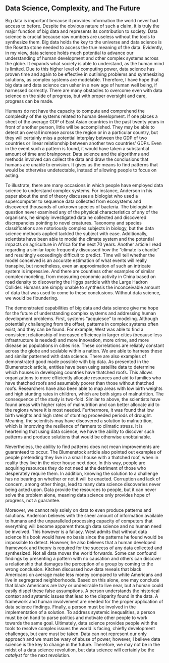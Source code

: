 ## Data Science, Complexity, and The Future ##

Big data is important because it provides information the world never had access to before. Despite the obvious nature of such a claim, it is truly the major function of big data and represents its contribution to society. Data science is crucial because raw numbers are useless without the tools to synthesize them. Big data holds the key to the universe and data science is the Rosetta stone needed to access the true meaning of the data. Evidently, in my view, data science holds much potential to advance our understanding of human development and other complex systems across the globe. It expands what society is able to understand, as the human mind is limited. Due to this higher level of computing power, data science has proven time and again to be effective in outlining problems and synthesizing solutions, as complex systems are modelable. Therefore, I have hope that big data and data science can usher in a new age of human well being, if harnessed correctly. There are many obstacles to overcome even with data science on the side of progress, but with proper oversight and care, progress can be made.


Humans do not have the capacity to compute and comprehend the complexity of the systems related to human development. If one places a sheet of the average GDP of East Asian countries in the past twenty years in front of another person, little will be accomplished. They may be able to detect an overall increase across the region or in a particular country, but they will certainly miss a potential interplay between the GDP of two countries or linear relationship between another two countries’ GDPs. Even in the event such a pattern is found, it would have taken a substantial amount of time and brainpower. Data science and the algorithms and methods involved can collect the data and draw the conclusions that humans are unable to envision. It gives us the means to find patterns that would be otherwise undetectable, instead of allowing people to focus on acting.


To illustrate, there are many occasions in which people have employed data science to understand complex systems. For instance, Anderson in his paper about the end of theory discusses a biologist who used a supercomputer to sequence data collected from ecosystems and discovered thousands of unknown species of bacteria. The biologist in question never examined any of the physical characteristics of any of the organisms, he simply investigated data he collected and discovered discrepancies pointing to novel creatures. Taxonomy and species classifications are notoriously complex subjects in biology, but the data science methods applied tackled the subject with ease. Additionally, scientists have been able to model the climate system and the potential impacts on agriculture in Africa for the next 70 years. Another article I read regarding a similar topic frequently discussed how the “climate is chaotic” and resultingly exceedingly difficult to predict. Time will tell whether the model conceived is an accurate estimation of what events will really transpire, but nonetheless, even an approximation of such an intricate system is impressive. And there are countless other examples of similar complex modeling, from measuring economic activity in China based on road density to discovering the Higgs particle with the Large Hadron Collider. Humans are simply unable to synthesis the inconceivable amount of data that was used to come to these conclusions. Without data science, we would be floundering. 


The demonstrated capabilities of big data and data science give me hope for the future of understanding complex systems and addressing human development problems. First, systems “acquiesce” to modeling. Although potentially challenging from the offset, patterns in complex systems often exist, and they can be found. For example, West was able to find a consistent relationship of increased efficiency in larger cities (because less infrastructure is needed) and more innovation, more crime, and more disease as populations in cities rise. These correlations are reliably constant across the globe and scalable within a nation. We are able to harness these and similar patterned with data science. There are also examples of demonstrated good made possible with big data. As presented in the Blumenstock article, entities have been using satellite data to determine which houses in developing countries have thatched roofs. This allows organizations to more efficiently allocate resources and aid to families who have thatched roofs and assumably poorer than those without thatched roofs. Researchers have also been able to map areas with low birth weights and high stunting rates in children, which are both signs of malnutrition. The consequence of the study is two-fold. Similar to above, the scientists have found areas with higher rates of malnutrition and can better allocate aid to the regions where it is most needed. Furthermore, it was found that low birth weights and high rates of stunting proceeded periods of drought. Meaning, the scientists may have discovered a solution to malnutrition, which is improving the resilience of farmers to climatic stress. It is heartening that using data science, we have the ability to discover such patterns and produce solutions that would be otherwise unobtainable.


Nevertheless, the ability to find patterns does not mean improvements are guaranteed to occur. The Blumenstock article also pointed out examples of people pretending they live in a small house with a thatched roof, when in reality they live in the nicer house next door. In this way, people are acquiring resources they do not need at the detriment of those who desperately require them. In addition, knowing the solution to a challenge has no bearing on whether or not it will be enacted. Corruption and lack of concern, among other things, lead to many data science discoveries never being acted upon. Data provide the resources to people, but it can never solve the problem alone, meaning data science only provides hope of progress, not a guarantee.


Moreover, we cannot rely solely on data to even produce patterns and solutions. Anderson believes with the sheer amount of information available to humans and the unparalleled processing capacity of computers that everything will become apparent through data science and no human need be involved. This however is a fallacy. West admits that without data science his book would have no basis since the patterns he found would be impossible to detect. However, he also believes that a human developed framework and theory is required for the success of any data collected and synthesized. Not all data moves the world forwards. Some can confound findings by presenting a pattern with no causation and others can discover a relationship that damages the perception of a group by coming to the wrong conclusion. Kitchen discussed how data reveals that black Americans on average make less money compared to white Americans and live in segregated neighborhoods. Based on this alone, one may conclude that black Americans are lazy or undesirable to live near, but a human could easily dispel these false assumptions. A person understands the historical context and systemic issues that lead to the disparity found in the data. A framework and human involvement are needed for the proper application of data science findings. Finally, a person must be involved in the implementation of a solution. To address systemic inequalities, a person must be on hand to parse politics and motivate other people to work towards the same goal. Ultimately, data science provides people with the tools to resolve complex issues the world is facing, chiefly development challenges, but care must be taken. Data can not represent our only approach and we must be wary of abuse of power, however, I believe data science is the key to change in the future. Therefore, we may not be in the midst of a data science revolution, but data science will certainly be the *catalyst* for the next revolution. 
